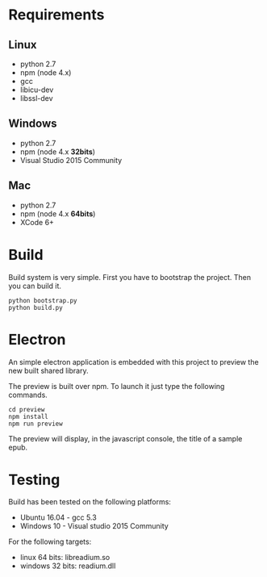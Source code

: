 # Requirements

## Linux

* python 2.7
* npm (node 4.x)
* gcc
* libicu-dev 
* libssl-dev

## Windows

* python 2.7
* npm (node 4.x **32bits**)
* Visual Studio 2015 Community

## Mac

* python 2.7
* npm (node 4.x **64bits**)
* XCode 6+

# Build

Build system is very simple.
First you have to bootstrap the project.
Then you can build it.

```
python bootstrap.py
python build.py
```

# Electron

An simple electron application is embedded with this project 
to preview the new built shared library.

The preview is built over npm. To launch it just type the following commands.

```
cd preview
npm install
npm run preview
```

The preview will display, in the javascript console, 
the title of a sample epub. 

# Testing

Build has been tested on the following platforms:
* Ubuntu 16.04 - gcc 5.3
* Windows 10 - Visual studio 2015 Community

For the following targets:
* linux 64 bits: libreadium.so
* windows 32 bits: readium.dll